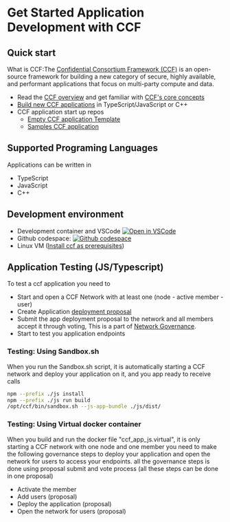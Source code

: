 # Get Started Application Development with CCF

## Quick start
What is CCF:The [Confidential Consortium Framework (CCF)](https://ccf.dev/) is an open-source framework for building a new category of secure, highly available,
and performant applications that focus on multi-party compute and data.

- Read the [CCF overview](https://ccf.microsoft.com/) and get familiar with [CCF's core concepts](https://microsoft.github.io/CCF/main/overview/what_is_ccf.html)
- [Build new CCF applications](https://microsoft.github.io/CCF/main/build_apps/index.html) in TypeScript/JavaScript or C++
- CCF application start up repos
    -  [Empty CCF application Template](https://github.com/microsoft/ccf-app-template)
    -  [Samples CCF application](https://github.com/microsoft/ccf-app-template)

## Supported Programing Languages
Applications can be written in
- TypeScript
- JavaScript
- C++

## Development environment
- Development container and VSCode [![Open in VSCode](https://img.shields.io/static/v1?label=Open+in&message=VSCode&logo=visualstudiocode&color=007ACC&logoColor=007ACC&labelColor=2C2C32)](https://vscode.dev/redirect?url=vscode://ms-vscode-remote.remote-containers/cloneInVolume?url=https://github.com/microsoft/ccf-app-template) 
- Github codespace: [![Github codespace](https://img.shields.io/static/v1?label=Open+in&message=GitHub+codespace&logo=github&color=2F363D&logoColor=white&labelColor=2C2C32)](https://github.com/codespaces/new?hide_repo_select=true&ref=main&repo=496290904&machine=basicLinux32gb&devcontainer_path=.devcontainer.json&location=WestEurope)
- Linux VM ([Install ccf as prerequisites](https://microsoft.github.io/CCF/main/build_apps/install_bin.html))

## Application Testing (JS/Typescript)

To test a ccf application you need to 
- Start and open a CCF Network with at least one (node - active member - user)
- Create Application [deployment proposal](https://microsoft.github.io/CCF/main/build_apps/js_app_bundle.html)
- Submit the app deployment proposal to the network and all members accept it through voting, This is a part of [Network Governance](https://microsoft.github.io/CCF/main/governance/proposals.html).
- Start to test you application endpoints

### Testing: Using Sandbox.sh

When you run the Sandbox.sh script, it is automatically starting a CCF network and deploy your application on it, and you app ready to receive calls

```bash
npm --prefix ./js install
npm --prefix ./js run build
/opt/ccf/bin/sandbox.sh --js-app-bundle ./js/dist/
```

### Testing: Using Virtual docker container 

When you build and run the docker file "ccf_app_js.virtual", it is only starting a CCF network with one node and one member
you need to make the following governance steps to deploy your application and open the network for users to access your endpoints.
all the governance steps is done using proposal submit and vote process (all these steps can be done in one proposal)
- Activate the member
- Add users (proposal)
- Deploy the application (proposal)
- Open the network for users (proposal)
